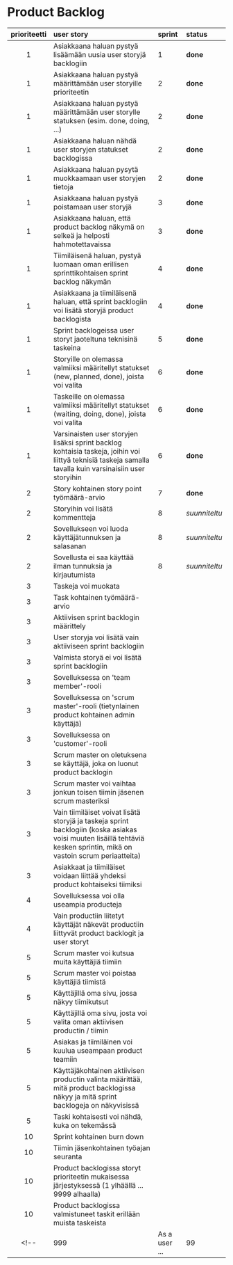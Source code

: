 # Product Backlog

| prioriteetti | user story | sprint | status |
| :-----------:|:-----------| :------| :------|
|     1        | Asiakkaana haluan pystyä lisäämään uusia user storyjä backlogiin |     1  | **done** |
|     1        | Asiakkaana haluan pystyä määrittämään user storyille prioriteetin |     2  | **done** |
|     1        | Asiakkaana haluan pystyä määrittämään user storylle statuksen (esim. done, doing, ...) |   2    | **done** |
|     1        | Asiakkaana haluan nähdä user storyjen statukset backlogissa |   2    | **done** |
|     1        | Asiakkaana haluan pysytä muokkaamaan user storyjen tietoja |   2    | **done** |
|     1        | Asiakkaana haluan pystyä poistamaan user storyjä |   3    | **done** |
|     1        | Asiakkaana haluan, että product backlog näkymä on selkeä ja helposti hahmotettavaissa |   3    | **done** |
|     1        | Tiimiläisenä haluan, pystyä luomaan oman erillisen sprinttikohtaisen sprint backlog näkymän |    4   | **done** |
|     1        | Asiakkaana ja tiimiläisenä haluan, että sprint backlogiin voi lisätä storyjä product backlogista |  4   | **done** |
|     1        | Sprint backlogeissa user storyt jaoteltuna teknisinä taskeina |     5  |  **done**  |
|     1        | Storyille on olemassa valmiiksi määritellyt statukset (new, planned, done), joista voi valita |     6  |  **done**  |
|     1        | Taskeille on olemassa valmiiksi määritellyt statukset (waiting, doing, done), joista voi valita |     6  |  **done**  |
|     1        | Varsinaisten user storyjen lisäksi sprint backlog kohtaisia taskeja, joihin voi liittyä teknisiä taskeja samalla tavalla kuin varsinaisiin user storyihin |     6  | **done**   |
|    2        | Story kohtainen story point työmäärä-arvio |   7   | **done** |
|    2        | Storyihin voi lisätä kommentteja |   8   | _suunniteltu_ |
|     2      | Sovellukseen voi luoda käyttäjätunnuksen ja salasanan |   8   | _suunniteltu_ |
|     2      | Sovellusta ei saa käyttää ilman tunnuksia ja kirjautumista |   8   | _suunniteltu_ |
|    3        | Taskeja voi muokata |      |    |
|    3        | Task kohtainen työmäärä-arvio |      |    |
|     3      | Aktiivisen sprint backlogin määrittely |       |    |
|     3      | User storyja voi lisätä vain aktiiviseen sprint backlogiin |      |    |
|     3        | Valmista storyä ei voi lisätä sprint backlogiin |        |       |
|     3      | Sovelluksessa on 'team member'-rooli |        |         |
|     3      | Sovelluksessa on 'scrum master'-rooli (tietynlainen product kohtainen admin käyttäjä) |        |         |
|     3      | Sovelluksessa on 'customer'-rooli |        |         |
|     3      | Scrum master on oletuksena se käyttäjä, joka on luonut product backlogin |        |         |
|     3      | Scrum master voi vaihtaa jonkun toisen tiimin jäsenen scrum masteriksi |        |         |
|     3      | Vain tiimiläiset voivat lisätä storyjä ja taskeja sprint backlogiin (koska asiakas voisi muuten lisäillä tehtäviä kesken sprintin, mikä on vastoin scrum periaatteita) |        |         |
|     3      | Asiakkaat ja tiimiläiset voidaan liittää yhdeksi product kohtaiseksi tiimiksi |        |         |
|     4      | Sovelluksessa voi olla useampia producteja |        |         |
|     4      | Vain productiin liitetyt käyttäjät näkevät productiin liittyvät product backlogit ja user storyt |        |         |
|     5      | Scrum master voi kutsua muita käyttäjiä tiimiin |        |         |
|     5      | Scrum master voi poistaa käyttäjiä tiimistä |        |         |
|     5      | Käyttäjillä oma sivu, jossa näkyy tiimikutsut |        |         |
|     5      | Käyttäjillä oma sivu, josta voi valita oman aktiivisen productin / tiimin |        |         |
|     5      | Asiakas ja tiimiläinen voi kuulua useampaan product teamiin |        |         |
|     5      | Käyttäjäkohtainen aktiivisen productin valinta määrittää, mitä product backlogissa näkyy ja mitä sprint backlogeja on näkyvisissä |        |         |
|    5         | Taski kohtaisesti voi nähdä, kuka on tekemässä |        |        |
|    10        | Sprint kohtainen burn down |        |        |
|    10        | Tiimin jäsenkohtainen työajan seuranta |        |        |
|     10        | Product backlogissa storyt prioriteetin mukaisessa järjestyksessä (1 ylhäällä ... 9999 alhaalla) |        |         |
|     10        | Product backlogissa valmistuneet taskit erillään muista taskeista |        |         |
<!-- | 999 | As a user ...| 99 | ei-aloitettu | -->